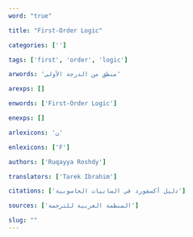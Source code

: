 ```yaml
---
word: "true"

title: "First-Order Logic"

categories: ['']

tags: ['first', 'order', 'logic']

arwords: 'منطق من الدرجة اﻷولى'

arexps: []

enwords: ['First-Order Logic']

enexps: []

arlexicons: 'ن'

enlexicons: ['F']

authors: ['Ruqayya Roshdy']

translators: ['Tarek Ibrahim']

citations: ['دليل أكسفورد في السانيات الحاسوبية']

sources: ['المنظمة العربية للترجمة']

slug: ""
---
```

